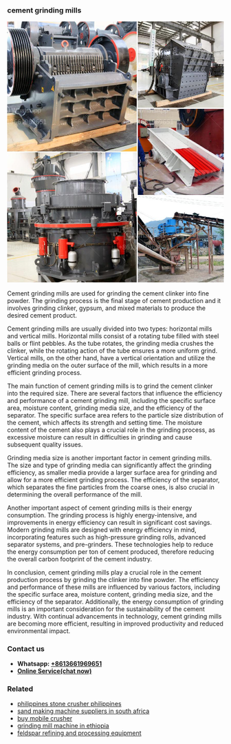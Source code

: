 <h3>cement grinding mills</h3><img src='1706767905.jpg' alt=''><p>Cement grinding mills are used for grinding the cement clinker into fine powder. The grinding process is the final stage of cement production and it involves grinding clinker, gypsum, and mixed materials to produce the desired cement product.</p><p>Cement grinding mills are usually divided into two types: horizontal mills and vertical mills. Horizontal mills consist of a rotating tube filled with steel balls or flint pebbles. As the tube rotates, the grinding media crushes the clinker, while the rotating action of the tube ensures a more uniform grind. Vertical mills, on the other hand, have a vertical orientation and utilize the grinding media on the outer surface of the mill, which results in a more efficient grinding process.</p><p>The main function of cement grinding mills is to grind the cement clinker into the required size. There are several factors that influence the efficiency and performance of a cement grinding mill, including the specific surface area, moisture content, grinding media size, and the efficiency of the separator. The specific surface area refers to the particle size distribution of the cement, which affects its strength and setting time. The moisture content of the cement also plays a crucial role in the grinding process, as excessive moisture can result in difficulties in grinding and cause subsequent quality issues.</p><p>Grinding media size is another important factor in cement grinding mills. The size and type of grinding media can significantly affect the grinding efficiency, as smaller media provide a larger surface area for grinding and allow for a more efficient grinding process. The efficiency of the separator, which separates the fine particles from the coarse ones, is also crucial in determining the overall performance of the mill.</p><p>Another important aspect of cement grinding mills is their energy consumption. The grinding process is highly energy-intensive, and improvements in energy efficiency can result in significant cost savings. Modern grinding mills are designed with energy efficiency in mind, incorporating features such as high-pressure grinding rolls, advanced separator systems, and pre-grinders. These technologies help to reduce the energy consumption per ton of cement produced, therefore reducing the overall carbon footprint of the cement industry.</p><p>In conclusion, cement grinding mills play a crucial role in the cement production process by grinding the clinker into fine powder. The efficiency and performance of these mills are influenced by various factors, including the specific surface area, moisture content, grinding media size, and the efficiency of the separator. Additionally, the energy consumption of grinding mills is an important consideration for the sustainability of the cement industry. With continual advancements in technology, cement grinding mills are becoming more efficient, resulting in improved productivity and reduced environmental impact.</p><h3>Contact us</h3><ul><li><strong>Whatsapp:&nbsp;<a href="https://wa.me/8613661969651">+8613661969651</a></strong></li><li><a href="https://swt.shibang-china.com/?git&amp;zhl&amp;cement grinding mills"><strong>Online Service(chat now)</strong></a></li></ul><h3>Related</h3><ul><li><a href='philippines stone crusher philippines.md'>philippines stone crusher philippines</a></li><li><a href='sand making machine suppliers in south africa.md'>sand making machine suppliers in south africa</a></li><li><a href='buy mobile crusher.md'>buy mobile crusher</a></li><li><a href='grinding mill machine in ethiopia.md'>grinding mill machine in ethiopia</a></li><li><a href='feldspar refining and processing equipment.md'>feldspar refining and processing equipment</a></li></ul>